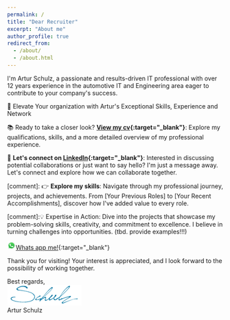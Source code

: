 ```yaml
---
permalink: /
title: "Dear Recruiter"
excerpt: "About me"
author_profile: true
redirect_from: 
  - /about/
  - /about.html
---
```


I'm Artur Schulz, a passionate and results-driven IT professional with over 12 years experience in the automotive IT and Engineering area eager to contribute to your company's success.

🚀 Elevate Your organization with Artur's Exceptional Skills, Experience and Network

📚 Ready to take a closer look? **[View my cv](https://career-artur.github.io/page.github.io/home/cv/){:target="_blank"}**:  Explore my qualifications, skills, and a more detailed overview of my professional experience. 

📧 **Let's connect on [LinkedIn](https://www.linkedin.com/in/artur-schulz-473817b8/ "Artur's linkedin profile"){:target="_blank"}**: Interested in discussing potential collaborations or just want to say hello? I'm just a message away. Let's connect and explore how we can collaborate together. 

[comment]: 👉 **Explore my skills**: Navigate through my professional journey, projects, and achievements. From [Your Previous Roles] to [Your Recent Accomplishments], discover how I've added value to every role.

[comment]:💡 Expertise in Action: Dive into the projects that showcase my problem-solving skills, creativity, and commitment to excellence. I believe in turning challenges into opportunities. (tbd. provide examples!!!)

<img src="images/WhatsApp.svg" alt="WhatsApp" width="20">[Whats app me!](https://wa.me/4917625660032){:target="_blank"}

Thank you for visiting! Your interest is appreciated, and I look forward to the possibility of working together.


Best regards,
<br>
<img src="images/signature.png">
<br>
Artur Schulz